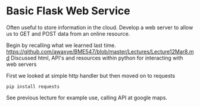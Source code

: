 # Basic Flask Web Service

Often useful to store information in the cloud.
Develop a web server to allow us to GET and POST data from an online resource.

Begin by recalling what we learned last time.
https://github.com/awaxye/BME547/blob/master/Lectures/Lecture12Mar8.md
Discussed html, API's and resources within python for interacting with web servers

First we looked at simple http handler but then moved on to requests

```
pip install requests
```

See previous lecture for example use, calling API at google maps.
